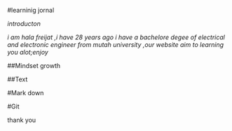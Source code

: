 #learninig jornal


*introducton*

*i am hala freijat ,i have 28 years ago i have a bachelore degee of electrical and electronic engineer from mutah university ,our website aim to learning you alot;enjoy*

##Mindset growth
[](https://halafreijat.github.io/learning-jo/README)

##Text 
[]()

#Mark down
[](https://halafreijat.github.io/learning-jo/markdown)

#Git 
[]()


thank you


